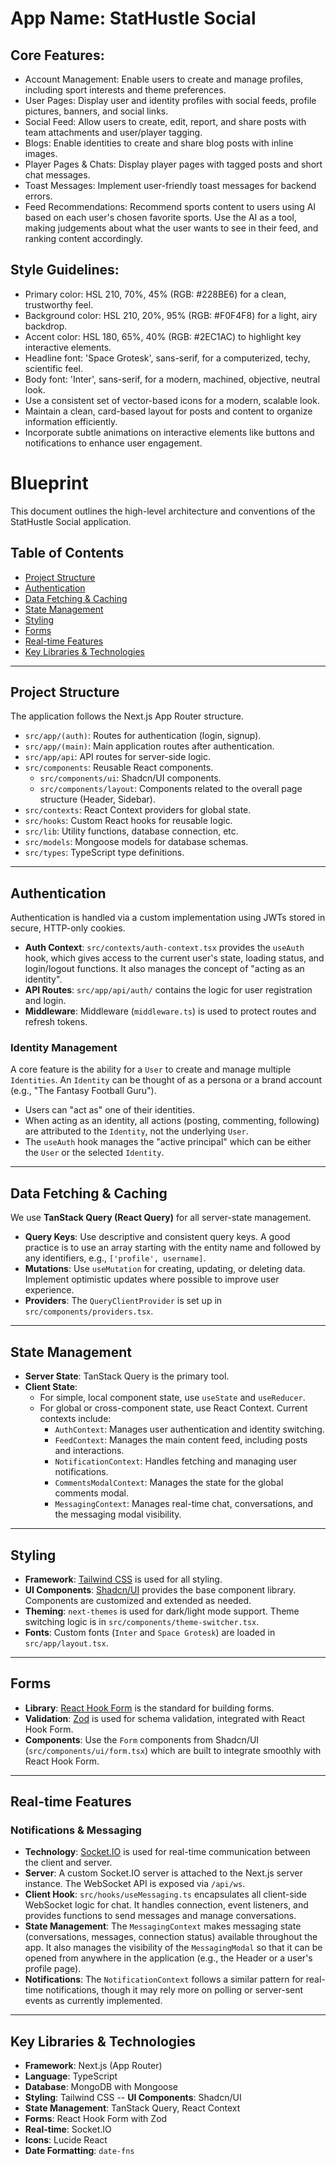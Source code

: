 # **App Name**: StatHustle Social

## Core Features:

- Account Management: Enable users to create and manage profiles, including sport interests and theme preferences.
- User Pages: Display user and identity profiles with social feeds, profile pictures, banners, and social links.
- Social Feed: Allow users to create, edit, report, and share posts with team attachments and user/player tagging.
- Blogs: Enable identities to create and share blog posts with inline images.
- Player Pages & Chats: Display player pages with tagged posts and short chat messages.
- Toast Messages: Implement user-friendly toast messages for backend errors.
- Feed Recommendations: Recommend sports content to users using AI based on each user's chosen favorite sports. Use the AI as a tool, making judgements about what the user wants to see in their feed, and ranking content accordingly.

## Style Guidelines:

- Primary color: HSL 210, 70%, 45% (RGB: #228BE6) for a clean, trustworthy feel.
- Background color: HSL 210, 20%, 95% (RGB: #F0F4F8) for a light, airy backdrop.
- Accent color: HSL 180, 65%, 40% (RGB: #2EC1AC) to highlight key interactive elements.
- Headline font: 'Space Grotesk', sans-serif, for a computerized, techy, scientific feel.
- Body font: 'Inter', sans-serif, for a modern, machined, objective, neutral look.
- Use a consistent set of vector-based icons for a modern, scalable look.
- Maintain a clean, card-based layout for posts and content to organize information efficiently.
- Incorporate subtle animations on interactive elements like buttons and notifications to enhance user engagement.

# Blueprint

This document outlines the high-level architecture and conventions of the StatHustle Social application.

## Table of Contents

- [Project Structure](#project-structure)
- [Authentication](#authentication)
- [Data Fetching & Caching](#data-fetching--caching)
- [State Management](#state-management)
- [Styling](#styling)
- [Forms](#forms)
- [Real-time Features](#real-time-features)
- [Key Libraries & Technologies](#key-libraries--technologies)

---

## Project Structure

The application follows the Next.js App Router structure.

-   `src/app/(auth)`: Routes for authentication (login, signup).
-   `src/app/(main)`: Main application routes after authentication.
-   `src/app/api`: API routes for server-side logic.
-   `src/components`: Reusable React components.
    -   `src/components/ui`: Shadcn/UI components.
    -   `src/components/layout`: Components related to the overall page structure (Header, Sidebar).
-   `src/contexts`: React Context providers for global state.
-   `src/hooks`: Custom React hooks for reusable logic.
-   `src/lib`: Utility functions, database connection, etc.
-   `src/models`: Mongoose models for database schemas.
-   `src/types`: TypeScript type definitions.

---

## Authentication

Authentication is handled via a custom implementation using JWTs stored in secure, HTTP-only cookies.

-   **Auth Context**: `src/contexts/auth-context.tsx` provides the `useAuth` hook, which gives access to the current user's state, loading status, and login/logout functions. It also manages the concept of "acting as an identity".
-   **API Routes**: `src/app/api/auth/` contains the logic for user registration and login.
-   **Middleware**: Middleware (`middleware.ts`) is used to protect routes and refresh tokens.

### Identity Management

A core feature is the ability for a `User` to create and manage multiple `Identities`. An `Identity` can be thought of as a persona or a brand account (e.g., "The Fantasy Football Guru").

-   Users can "act as" one of their identities.
-   When acting as an identity, all actions (posting, commenting, following) are attributed to the `Identity`, not the underlying `User`.
-   The `useAuth` hook manages the "active principal" which can be either the `User` or the selected `Identity`.

---

## Data Fetching & Caching

We use **TanStack Query (React Query)** for all server-state management.

-   **Query Keys**: Use descriptive and consistent query keys. A good practice is to use an array starting with the entity name and followed by any identifiers, e.g., `['profile', username]`.
-   **Mutations**: Use `useMutation` for creating, updating, or deleting data. Implement optimistic updates where possible to improve user experience.
-   **Providers**: The `QueryClientProvider` is set up in `src/components/providers.tsx`.

---

## State Management

-   **Server State**: TanStack Query is the primary tool.
-   **Client State**:
    -   For simple, local component state, use `useState` and `useReducer`.
    -   For global or cross-component state, use React Context. Current contexts include:
        -   `AuthContext`: Manages user authentication and identity switching.
        -   `FeedContext`: Manages the main content feed, including posts and interactions.
        -   `NotificationContext`: Handles fetching and managing user notifications.
        -   `CommentsModalContext`: Manages the state for the global comments modal.
        -   `MessagingContext`: Manages real-time chat, conversations, and the messaging modal visibility.

---

## Styling

-   **Framework**: [Tailwind CSS](https://tailwindcss.com/) is used for all styling.
-   **UI Components**: [Shadcn/UI](https://ui.shadcn.com/) provides the base component library. Components are customized and extended as needed.
-   **Theming**: `next-themes` is used for dark/light mode support. Theme switching logic is in `src/components/theme-switcher.tsx`.
-   **Fonts**: Custom fonts (`Inter` and `Space Grotesk`) are loaded in `src/app/layout.tsx`.

---

## Forms

-   **Library**: [React Hook Form](https://react-hook-form.com/) is the standard for building forms.
-   **Validation**: [Zod](https://zod.dev/) is used for schema validation, integrated with React Hook Form.
-   **Components**: Use the `Form` components from Shadcn/UI (`src/components/ui/form.tsx`) which are built to integrate smoothly with React Hook Form.

---

## Real-time Features

### Notifications & Messaging

-   **Technology**: [Socket.IO](https://socket.io/) is used for real-time communication between the client and server.
-   **Server**: A custom Socket.IO server is attached to the Next.js server instance. The WebSocket API is exposed via `/api/ws`.
-   **Client Hook**: `src/hooks/useMessaging.ts` encapsulates all client-side WebSocket logic for chat. It handles connection, event listeners, and provides functions to send messages and manage conversations.
-   **State Management**: The `MessagingContext` makes messaging state (conversations, messages, connection status) available throughout the app. It also manages the visibility of the `MessagingModal` so that it can be opened from anywhere in the application (e.g., the Header or a user's profile page).
-   **Notifications**: The `NotificationContext` follows a similar pattern for real-time notifications, though it may rely more on polling or server-sent events as currently implemented.

---

## Key Libraries & Technologies

-   **Framework**: Next.js (App Router)
-   **Language**: TypeScript
-   **Database**: MongoDB with Mongoose
-   **Styling**: Tailwind CSS
--   **UI Components**: Shadcn/UI
-   **State Management**: TanStack Query, React Context
-   **Forms**: React Hook Form with Zod
-   **Real-time**: Socket.IO
-   **Icons**: Lucide React
-   **Date Formatting**: `date-fns`
